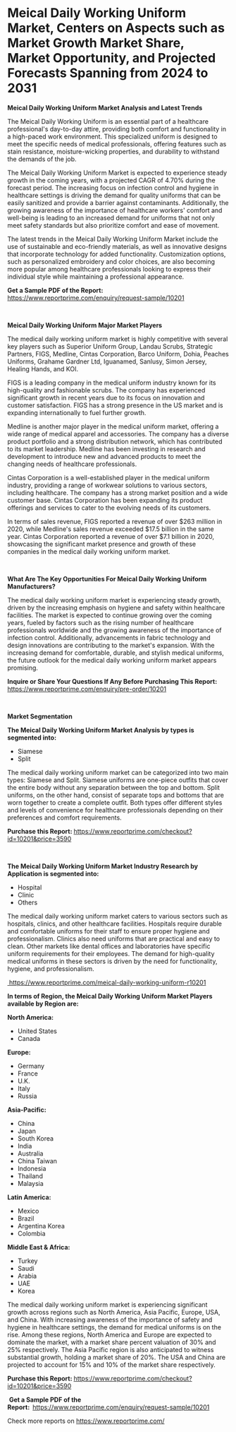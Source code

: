 <p><h1>Meical Daily Working Uniform Market, Centers on Aspects such as Market Growth Market Share, Market Opportunity, and Projected Forecasts Spanning from 2024 to 2031</h1></p><p><strong>Meical Daily Working Uniform Market Analysis and Latest Trends</strong></p>
<p><p>The Meical Daily Working Uniform is an essential part of a healthcare professional's day-to-day attire, providing both comfort and functionality in a high-paced work environment. This specialized uniform is designed to meet the specific needs of medical professionals, offering features such as stain resistance, moisture-wicking properties, and durability to withstand the demands of the job.</p><p>The Meical Daily Working Uniform Market is expected to experience steady growth in the coming years, with a projected CAGR of 4.70% during the forecast period. The increasing focus on infection control and hygiene in healthcare settings is driving the demand for quality uniforms that can be easily sanitized and provide a barrier against contaminants. Additionally, the growing awareness of the importance of healthcare workers' comfort and well-being is leading to an increased demand for uniforms that not only meet safety standards but also prioritize comfort and ease of movement.</p><p>The latest trends in the Meical Daily Working Uniform Market include the use of sustainable and eco-friendly materials, as well as innovative designs that incorporate technology for added functionality. Customization options, such as personalized embroidery and color choices, are also becoming more popular among healthcare professionals looking to express their individual style while maintaining a professional appearance.</p></p>
<p><strong>Get a Sample PDF of the Report:&nbsp;</strong> <a href="https://www.reportprime.com/enquiry/request-sample/10201">https://www.reportprime.com/enquiry/request-sample/10201</a></p>
<p>&nbsp;</p>
<p><strong>Meical Daily Working Uniform Major Market Players</strong></p>
<p><p>The medical daily working uniform market is highly competitive with several key players such as Superior Uniform Group, Landau Scrubs, Strategic Partners, FIGS, Medline, Cintas Corporation, Barco Uniform, Dohia, Peaches Uniforms, Grahame Gardner Ltd, Iguanamed, Sanlusy, Simon Jersey, Healing Hands, and KOI.</p><p>FIGS is a leading company in the medical uniform industry known for its high-quality and fashionable scrubs. The company has experienced significant growth in recent years due to its focus on innovation and customer satisfaction. FIGS has a strong presence in the US market and is expanding internationally to fuel further growth.</p><p>Medline is another major player in the medical uniform market, offering a wide range of medical apparel and accessories. The company has a diverse product portfolio and a strong distribution network, which has contributed to its market leadership. Medline has been investing in research and development to introduce new and advanced products to meet the changing needs of healthcare professionals.</p><p>Cintas Corporation is a well-established player in the medical uniform industry, providing a range of workwear solutions to various sectors, including healthcare. The company has a strong market position and a wide customer base. Cintas Corporation has been expanding its product offerings and services to cater to the evolving needs of its customers.</p><p>In terms of sales revenue, FIGS reported a revenue of over $263 million in 2020, while Medline's sales revenue exceeded $17.5 billion in the same year. Cintas Corporation reported a revenue of over $7.1 billion in 2020, showcasing the significant market presence and growth of these companies in the medical daily working uniform market.</p></p>
<p>&nbsp;</p>
<p><strong>What Are The Key Opportunities For Meical Daily Working Uniform Manufacturers?</strong></p>
<p><p>The medical daily working uniform market is experiencing steady growth, driven by the increasing emphasis on hygiene and safety within healthcare facilities. The market is expected to continue growing over the coming years, fueled by factors such as the rising number of healthcare professionals worldwide and the growing awareness of the importance of infection control. Additionally, advancements in fabric technology and design innovations are contributing to the market's expansion. With the increasing demand for comfortable, durable, and stylish medical uniforms, the future outlook for the medical daily working uniform market appears promising.</p></p>
<p><strong>Inquire or Share Your Questions If Any Before Purchasing This Report:</strong> <a href="https://www.reportprime.com/enquiry/pre-order/10201">https://www.reportprime.com/enquiry/pre-order/10201</a></p>
<p>&nbsp;</p>
<p><strong>Market Segmentation</strong></p>
<p><strong>The Meical Daily Working Uniform Market Analysis by types is segmented into:</strong></p>
<p><ul><li>Siamese</li><li>Split</li></ul></p>
<p><p>The medical daily working uniform market can be categorized into two main types: Siamese and Split. Siamese uniforms are one-piece outfits that cover the entire body without any separation between the top and bottom. Split uniforms, on the other hand, consist of separate tops and bottoms that are worn together to create a complete outfit. Both types offer different styles and levels of convenience for healthcare professionals depending on their preferences and comfort requirements.</p></p>
<p><strong>Purchase this Report:&nbsp;</strong><a href="https://www.reportprime.com/checkout?id=10201&price=3590">https://www.reportprime.com/checkout?id=10201&price=3590</a></p>
<p>&nbsp;</p>
<p><strong>The Meical Daily Working Uniform Market Industry Research by Application is segmented into:</strong></p>
<p><ul><li>Hospital</li><li>Clinic</li><li>Others</li></ul></p>
<p><p>The medical daily working uniform market caters to various sectors such as hospitals, clinics, and other healthcare facilities. Hospitals require durable and comfortable uniforms for their staff to ensure proper hygiene and professionalism. Clinics also need uniforms that are practical and easy to clean. Other markets like dental offices and laboratories have specific uniform requirements for their employees. The demand for high-quality medical uniforms in these sectors is driven by the need for functionality, hygiene, and professionalism.</p></p>
<p><a href="https://www.reportprime.com/meical-daily-working-uniform-r10201">&nbsp;https://www.reportprime.com/meical-daily-working-uniform-r10201</a></p>
<p><strong>In terms of Region, the Meical Daily Working Uniform Market Players available by Region are:</strong></p>
<p>
    <p> <strong> North America: </strong>
        <ul>
            <li>United States</li>
            <li>Canada</li>
        </ul>
        </p> 
    <p> <strong> Europe: </strong>
        <ul>
            <li>Germany</li>
            <li>France</li>
            <li>U.K.</li>
            <li>Italy</li>
            <li>Russia</li>
        </ul>
        </p> 
    <p> <strong> Asia-Pacific: </strong>
        <ul>
            <li>China</li>
            <li>Japan</li>
            <li>South Korea</li>
            <li>India</li>
            <li>Australia</li>
            <li>China Taiwan</li>
            <li>Indonesia</li>
            <li>Thailand</li>
            <li>Malaysia</li>
        </ul>
        </p> 
    <p> <strong> Latin America: </strong>
        <ul>
            <li>Mexico</li>
            <li>Brazil</li>
            <li>Argentina Korea</li>
            <li>Colombia</li>
        </ul>
        </p> 
    <p> <strong> Middle East & Africa: </strong>
        <ul>
            <li>Turkey</li>
            <li>Saudi</li>
            <li>Arabia</li>
            <li>UAE</li>
            <li>Korea</li>
        </ul>
    </p>
    </p>
<p><p>The medical daily working uniform market is experiencing significant growth across regions such as North America, Asia Pacific, Europe, USA, and China. With increasing awareness of the importance of safety and hygiene in healthcare settings, the demand for medical uniforms is on the rise. Among these regions, North America and Europe are expected to dominate the market, with a market share percent valuation of 30% and 25% respectively. The Asia Pacific region is also anticipated to witness substantial growth, holding a market share of 20%. The USA and China are projected to account for 15% and 10% of the market share respectively.</p></p>
<p><strong>Purchase this Report: </strong><a href="https://www.reportprime.com/checkout?id=10201&price=3590">https://www.reportprime.com/checkout?id=10201&price=3590</a></p>
<p>&nbsp;<strong>Get a Sample PDF of the Report:&nbsp;&nbsp;</strong><a href="https://www.reportprime.com/enquiry/request-sample/10201">https://www.reportprime.com/enquiry/request-sample/10201</a></p>
<p><strong></strong></p>
<p>Check more reports on <a href="https://www.reportprime.com/">https://www.reportprime.com/</a></p>